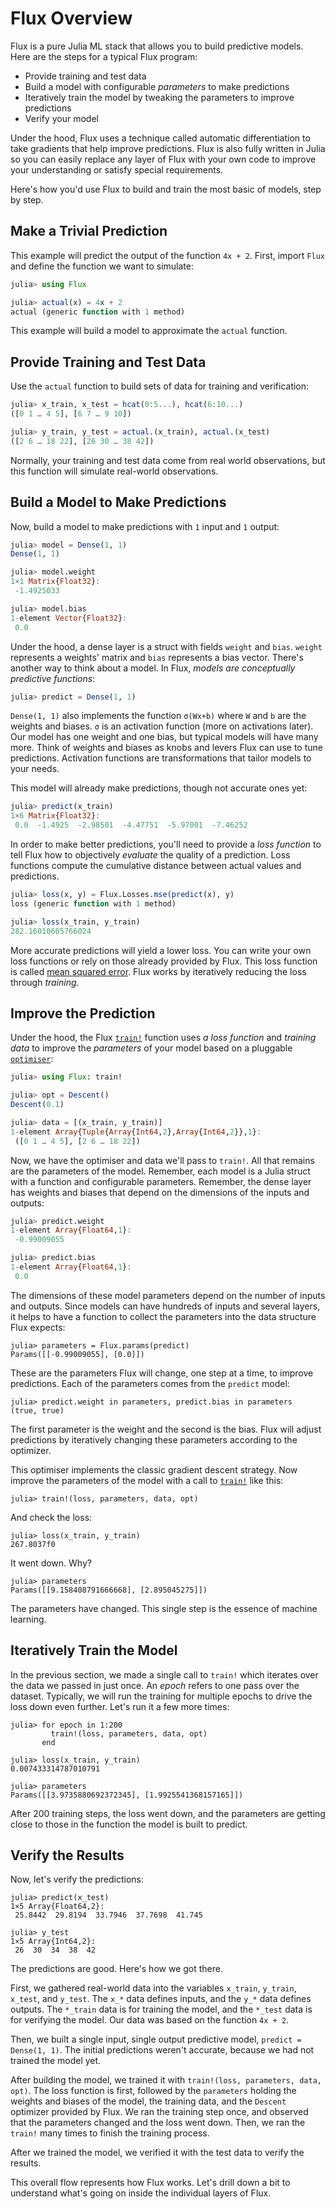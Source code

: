 # Flux Overview

Flux is a pure Julia ML stack that allows you to build predictive models. Here are the steps for a typical Flux program:

- Provide training and test data
- Build a model with configurable *parameters* to make predictions
- Iteratively train the model by tweaking the parameters to improve predictions
- Verify your model

Under the hood, Flux uses a technique called automatic differentiation to take gradients that help improve predictions. Flux is also fully written in Julia so you can easily replace any layer of Flux with your own code to improve your understanding or satisfy special requirements.

Here's how you'd use Flux to build and train the most basic of models, step by step.

## Make a Trivial Prediction

This example will predict the output of the function `4x + 2`. First, import `Flux` and define the function we want to simulate:

```julia
julia> using Flux

julia> actual(x) = 4x + 2
actual (generic function with 1 method)
```

This example will build a model to approximate the `actual` function.

## Provide Training and Test Data

Use the `actual` function to build sets of data for training and verification:

```julia
julia> x_train, x_test = hcat(0:5...), hcat(6:10...)
([0 1 … 4 5], [6 7 … 9 10])

julia> y_train, y_test = actual.(x_train), actual.(x_test)
([2 6 … 18 22], [26 30 … 38 42])
```

Normally, your training and test data come from real world observations, but this function will simulate real-world observations.

## Build a Model to Make Predictions

Now, build a model to make predictions with `1` input and `1` output:

```julia
julia> model = Dense(1, 1)
Dense(1, 1)

julia> model.weight
1×1 Matrix{Float32}:
 -1.4925033

julia> model.bias
1-element Vector{Float32}:
 0.0
```

Under the hood, a dense layer is a struct with fields `weight` and `bias`. `weight` represents a weights' matrix and `bias` represents a bias vector. There's another way to think about a model. In Flux, *models are conceptually predictive functions*: 

```julia
julia> predict = Dense(1, 1)
```

`Dense(1, 1)` also implements the function `σ(Wx+b)` where `W` and `b` are the weights and biases. `σ` is an activation function (more on activations later). Our model has one weight and one bias, but typical models will have many more. Think of weights and biases as knobs and levers Flux can use to tune predictions. Activation functions are transformations that tailor models to your needs. 

This model will already make predictions, though not accurate ones yet:

```julia
julia> predict(x_train)
1×6 Matrix{Float32}:
 0.0  -1.4925  -2.98501  -4.47751  -5.97001  -7.46252
```

In order to make better predictions, you'll need to provide a *loss function* to tell Flux how to objectively *evaluate* the quality of a prediction. Loss functions compute the cumulative distance between actual values and predictions. 

```julia
julia> loss(x, y) = Flux.Losses.mse(predict(x), y)
loss (generic function with 1 method)

julia> loss(x_train, y_train)
282.16010605766024
```

More accurate predictions will yield a lower loss. You can write your own loss functions or rely on those already provided by Flux. This loss function is called [mean squared error](https://www.statisticshowto.com/probability-and-statistics/statistics-definitions/mean-squared-error/). Flux works by iteratively reducing the loss through *training*.

## Improve the Prediction

Under the hood, the Flux [`train!`](@ref) function uses *a loss function* and *training data* to improve the *parameters* of your model based on a pluggable [`optimiser`](../training/optimisers.md):

```julia
julia> using Flux: train!

julia> opt = Descent()
Descent(0.1)

julia> data = [(x_train, y_train)]
1-element Array{Tuple{Array{Int64,2},Array{Int64,2}},1}:
 ([0 1 … 4 5], [2 6 … 18 22])
```

Now, we have the optimiser and data we'll pass to `train!`. All that remains are the parameters of the model. Remember, each model is a Julia struct with a function and configurable parameters. Remember, the dense layer has weights and biases that depend on the dimensions of the inputs and outputs: 

```julia
julia> predict.weight
1-element Array{Float64,1}:
 -0.99009055

julia> predict.bias
1-element Array{Float64,1}:
 0.0
```

The dimensions of these model parameters depend on the number of inputs and outputs. Since models can have hundreds of inputs and several layers, it helps to have a function to collect the parameters into the data structure Flux expects:

```
julia> parameters = Flux.params(predict)
Params([[-0.99009055], [0.0]])
```

These are the parameters Flux will change, one step at a time, to improve predictions. Each of the parameters comes from the `predict` model: 

```
julia> predict.weight in parameters, predict.bias in parameters
(true, true)

```

The first parameter is the weight and the second is the bias. Flux will adjust predictions by iteratively changing these parameters according to the optimizer.

This optimiser implements the classic gradient descent strategy. Now improve the parameters of the model with a call to [`train!`](@ref) like this:

```
julia> train!(loss, parameters, data, opt)
```

And check the loss:

```
julia> loss(x_train, y_train)
267.8037f0
```

It went down. Why? 

```
julia> parameters
Params([[9.158408791666668], [2.895045275]])
```

The parameters have changed. This single step is the essence of machine learning.

## Iteratively Train the Model

In the previous section, we made a single call to `train!` which iterates over the data we passed in just once. An *epoch* refers to one pass over the dataset. Typically, we will run the training for multiple epochs to drive the loss down even further. Let's run it a few more times:

```
julia> for epoch in 1:200
         train!(loss, parameters, data, opt)
       end

julia> loss(x_train, y_train)
0.007433314787010791

julia> parameters
Params([[3.9735880692372345], [1.9925541368157165]])
```

After 200 training steps, the loss went down, and the parameters are getting close to those in the function the model is built to predict.

## Verify the Results

Now, let's verify the predictions:

```
julia> predict(x_test)
1×5 Array{Float64,2}:
 25.8442  29.8194  33.7946  37.7698  41.745

julia> y_test
1×5 Array{Int64,2}:
 26  30  34  38  42
```

The predictions are good. Here's how we got there. 

First, we gathered real-world data into the variables `x_train`, `y_train`, `x_test`, and `y_test`. The `x_*` data defines inputs, and the `y_*` data defines outputs. The `*_train` data is for training the model, and the `*_test` data is for verifying the model. Our data was based on the function `4x + 2`.

Then, we built a single input, single output predictive model, `predict = Dense(1, 1)`. The initial predictions weren't accurate, because we had not trained the model yet.

After building the model, we trained it with `train!(loss, parameters, data, opt)`. The loss function is first, followed by the `parameters` holding the weights and biases of the model, the training data, and the `Descent` optimizer provided by Flux. We ran the training step once, and observed that the parameters changed and the loss went down. Then, we ran the `train!` many times to finish the training process.

After we trained the model, we verified it with the test data to verify the results. 

This overall flow represents how Flux works. Let's drill down a bit to understand what's going on inside the individual layers of Flux.

